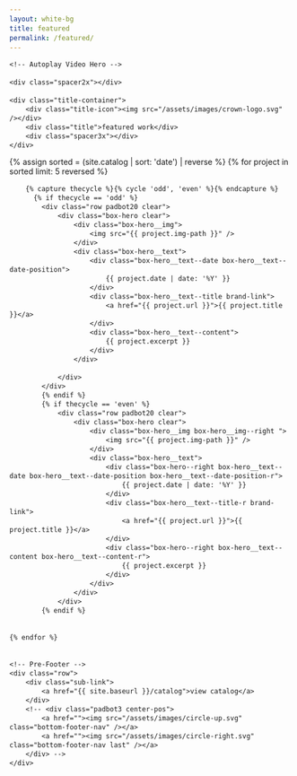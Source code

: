 ```yaml
---
layout: white-bg
title: featured
permalink: /featured/
---
```



<div class="crwns-wrapper clear">
	<div class="spacer"></div>

	<!-- Autoplay Video Hero -->
	
	<div class="spacer2x"></div>
	
	<div class="title-container">
		<div class="title-icon"><img src="/assets/images/crown-logo.svg" /></div>
		<div class="title">featured work</div>
		<div class="spacer3x"></div>
	</div>



{% assign sorted = (site.catalog | sort: 'date') | reverse %}
{% for project in sorted limit: 5 reversed %}
	
		{% capture thecycle %}{% cycle 'odd', 'even' %}{% endcapture %}
		  {% if thecycle == 'odd' %}
			<div class="row padbot20 clear">
				<div class="box-hero clear">
					<div class="box-hero__img">
						<img src="{{ project.img-path }}" />
					</div>
					<div class="box-hero__text">
						<div class="box-hero__text--date box-hero__text--date-position">
							{{ project.date | date: '%Y' }}
						</div>
						<div class="box-hero__text--title brand-link">
							<a href="{{ project.url }}">{{ project.title }}</a>
						</div>
						<div class="box-hero__text--content">
							{{ project.excerpt }}
						</div>
					</div>

				</div>
			</div>
			{% endif %}
			{% if thecycle == 'even' %}
				<div class="row padbot20 clear">
					<div class="box-hero clear">
						<div class="box-hero__img box-hero__img--right ">
							<img src="{{ project.img-path }}" />
						</div>
						<div class="box-hero__text">
							<div class="box-hero--right box-hero__text--date box-hero__text--date-position box-hero__text--date-position-r">
								{{ project.date | date: '%Y' }}
							</div>
							<div class="box-hero__text--title-r brand-link">
								<a href="{{ project.url }}">{{ project.title }}</a>
							</div>
							<div class="box-hero--right box-hero__text--content box-hero__text--content-r">
								{{ project.excerpt }}
							</div>
						</div>
					</div>
				</div>
			{% endif %}
		

	{% endfor %}

	
	<!-- Pre-Footer -->
	<div class="row">
		<div class="sub-link">
      		<a href="{{ site.baseurl }}/catalog">view catalog</a>
    	</div>
	    <!-- <div class="padbot3 center-pos">
	        <a href=""><img src="/assets/images/circle-up.svg" class="bottom-footer-nav" /></a>
	        <a href=""><img src="/assets/images/circle-right.svg" class="bottom-footer-nav last" /></a>
	    </div> -->
	</div>
</div>